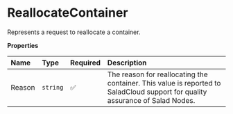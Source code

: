 # ReallocateContainer

Represents a request to reallocate a container.

**Properties**

| Name   | Type     | Required | Description                                                                                                                   |
| :----- | :------- | :------- | :---------------------------------------------------------------------------------------------------------------------------- |
| Reason | `string` | ✅       | The reason for reallocating the container. This value is reported to SaladCloud support for quality assurance of Salad Nodes. |
